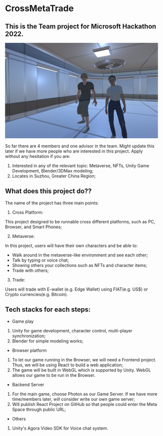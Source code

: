 # CrossMetaTrade

## This is the Team project for Microsoft Hackathon 2022.

![](https://github.com/wcai49/CrossMetaTrade/blob/main/src/CrossMetaTrade_Cover.png)

So far there are 4 members and one advisor in the team. Might update this later if we have more people who are interested in this project. Apply without any hesitation if you are:

1. Interested in any of the relevant topic: Metaverse, NFTs, Unity Game Development, Blender/3DMax modeling;
2. Locates in Suzhou, Greater China Region;

## What does this project do??

The name of the project has three main points:

1. Cross Platform:

  This project designed to be runnable cross different platforms, such as PC, Browser, and Smart Phones;

2. Metaverse:

  In this project, users will have their own characters and be able to:
  - Walk around in the metaverse-like environment and see each other;
  - Talk by typing or voice chat;
  - Showing others your collections such as NFTs and character items;
  - Trade with others;
3. Trade:

  Users will trade with E-wallet (e.g. Edge Wallet) using FIAT(e.g. US$) or Crypto currencies(e.g. Bitcoin).
  
 ## Tech stacks for each steps:
 
 - Game play
 
 1. Unity for game development, character control, multi-player synchronization;
 2. Blender for simple modeling works;
 
 - Browser platform
 
 1. To let our game running in the Browser, we will need a Frontend project. Thus, we will be using React to build a web application;
 2. The game will be built in WebGL which is supported by Unity. WebGL allows our game to be run in the Browser.
 
 - Backend Server
 
 1. For the main game, choose Photon as our Game Server. If we have more time/members later, will consider write our own game server;
 2. Will publish React Project on GitHub so that people could enter the Meta Space through public URL;
 
 - Others

 1. Unity's Agora Video SDK for Voice chat system.
  
